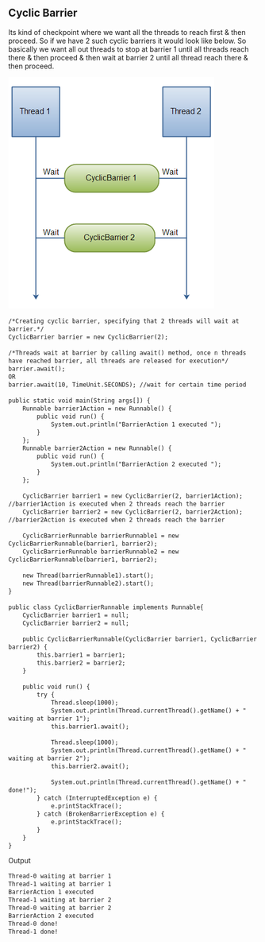 ## Cyclic Barrier
Its kind of checkpoint where we want all the threads to reach first & then proceed. So if we have 2 such cyclic barriers it would look like below. So basically we want all out threads to stop at barrier 1 until all threads reach there & then proceed & then wait at barrier 2 until all thread reach there & then proceed.

![Cyclic Barrier](https://github.com/deepakmotlani/Notes/blob/master/Core%20Java/Multithreading/images/cyclic-barrier.png)

```
/*Creating cyclic barrier, specifying that 2 threads will wait at barrier.*/
CyclicBarrier barrier = new CyclicBarrier(2); 

/*Threads wait at barrier by calling await() method, once n threads have reached barrier, all threads are released for execution*/
barrier.await();
OR
barrier.await(10, TimeUnit.SECONDS); //wait for certain time period

public static void main(String args[]) {
    Runnable barrier1Action = new Runnable() {
        public void run() {
            System.out.println("BarrierAction 1 executed ");
        }
    };
    Runnable barrier2Action = new Runnable() {
        public void run() {
            System.out.println("BarrierAction 2 executed ");
        }
    };

    CyclicBarrier barrier1 = new CyclicBarrier(2, barrier1Action); //barrier1Action is executed when 2 threads reach the barrier
    CyclicBarrier barrier2 = new CyclicBarrier(2, barrier2Action); //barrier2Action is executed when 2 threads reach the barrier

    CyclicBarrierRunnable barrierRunnable1 = new CyclicBarrierRunnable(barrier1, barrier2);
    CyclicBarrierRunnable barrierRunnable2 = new CyclicBarrierRunnable(barrier1, barrier2);

    new Thread(barrierRunnable1).start();
    new Thread(barrierRunnable2).start();
}

public class CyclicBarrierRunnable implements Runnable{
    CyclicBarrier barrier1 = null;
    CyclicBarrier barrier2 = null;

    public CyclicBarrierRunnable(CyclicBarrier barrier1, CyclicBarrier barrier2) {
        this.barrier1 = barrier1;
        this.barrier2 = barrier2;
    }

    public void run() {
        try {
            Thread.sleep(1000);
            System.out.println(Thread.currentThread().getName() + " waiting at barrier 1");
            this.barrier1.await();

            Thread.sleep(1000);
            System.out.println(Thread.currentThread().getName() + " waiting at barrier 2");
            this.barrier2.await();

            System.out.println(Thread.currentThread().getName() + " done!");
        } catch (InterruptedException e) {
            e.printStackTrace();
        } catch (BrokenBarrierException e) {
            e.printStackTrace();
        }
    }
}
```

Output
```
Thread-0 waiting at barrier 1
Thread-1 waiting at barrier 1
BarrierAction 1 executed
Thread-1 waiting at barrier 2
Thread-0 waiting at barrier 2
BarrierAction 2 executed
Thread-0 done!
Thread-1 done!
```
